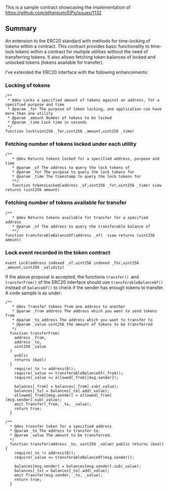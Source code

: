 This is a sample contract showcasing the implementation of https://github.com/ethereum/EIPs/issues/1132

## Summary
An extension to the ERC20 standard with methods for time-locking of tokens within a contract. This contract provides basic functionality to time-lock tokens within a contract for multiple utilities without the need of transferring tokens. It also allows fetching token balances of locked and unlocked tokens (tokens available for transfer).

I’ve extended the ERC20 interface with the following enhancements:

### Locking of tokens
```
/**
 * @dev Locks a specified amount of tokens against an address, for a specified purpose and time
 * @param _for The purpose of token locking, one application can have more than one utility
 * @param _amount Number of tokens to be locked
 * @param _time Lock time in seconds
 */
function lock(uint256 _for,uint256 _amount,uint256 _time)
```

### Fetching number of tokens locked under each utility
```
/**
   * @dev Returns tokens locked for a specified address, purpose and time
   * @param _of The address to query the lock tokens of 
   * @param _for The purpose to query the lock tokens for
   * @param _time The timestamp to query the lock tokens for
   **/
   function tokensLocked(address _of,uint256 _for,uint256 _time) view returns (uint256 amount)
```
### Fetching number of tokens available for transfer
```
/**
   * @dev Returns tokens available for transfer for a specified address
   * @param _of The address to query the transferable balance of    
   **/
function transferableBalanceOf(address _of)  view returns (uint256 amount)
```
### Lock event recorded in the token contract
`event Lock(address indexed _of,uint256 indexed _for,uint256 _amount,uint256 _validity)`

If the above proposal is accepted, the functions `transfer() `and `transferFrom()` of the ERC20 interface should use `transferableBalanceOf()` instead of `balanceOf()` to check if the sender has enough tokens to transfer. A code sample is as under:
```
/**
   * @dev Transfer tokens from one address to another
   * @param _from address The address which you want to send tokens from
   * @param _to address The address which you want to transfer to
   * @param _value uint256 the amount of tokens to be transferred
   */
  function transferFrom(
    address _from,
    address _to,
    uint256 _value
  )
    public
    returns (bool)
  {
    require(_to != address(0));
    require(_value <= transferableBalanceOf(_from));
    require(_value <= allowed[_from][msg.sender]);

    balances[_from] = balances[_from].sub(_value);
    balances[_to] = balances[_to].add(_value);
    allowed[_from][msg.sender] = allowed[_from][msg.sender].sub(_value);
    emit Transfer(_from, _to, _value);
    return true;
  }

/**
  * @dev transfer token for a specified address
  * @param _to The address to transfer to.
  * @param _value The amount to be transferred.
  */
  function transfer(address _to, uint256 _value) public returns (bool) {
    require(_to != address(0));
    require(_value <= transferableBalanceOf(msg.sender));

    balances[msg.sender] = balances[msg.sender].sub(_value);
    balances[_to] = balances[_to].add(_value);
    emit Transfer(msg.sender, _to, _value);
    return true;
  }
```
